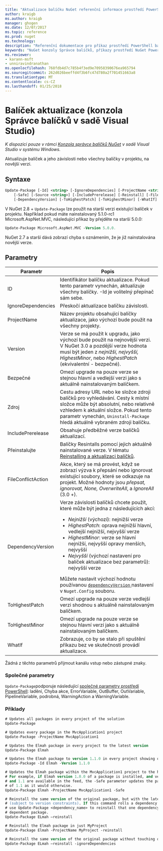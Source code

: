 ```yaml
---
title: "Aktualizace balíčku NuGet referenční informace prostředí PowerShell | Microsoft Docs"
author: kraigb
ms.author: kraigb
manager: ghogen
ms.date: 12/07/2017
ms.topic: reference
ms.prod: nuget
ms.technology: 
description: "Referenční dokumentace pro příkaz prostředí PowerShell balíček aktualizace v konzole Správce balíčků NuGet v sadě Visual Studio."
keywords: "NuGet konzoly Správce balíčků, příkazy prostředí NuGet Powershell, NuGet Powershell odkaz, balíček aktualizace"
ms.reviewer:
- karann-msft
- unniravindranathan
ms.openlocfilehash: 768fdb4d7c785b4f3ed9e70958390676ea965794
ms.sourcegitcommit: 262d026beeffd4f3b6fc47d780a2f701451663a8
ms.translationtype: MT
ms.contentlocale: cs-CZ
ms.lasthandoff: 01/25/2018
---
```

# <a name="update-package-package-manager-console-in-visual-studio"></a>Balíček aktualizace (konzola Správce balíčků v sadě Visual Studio)

*K dispozici pouze v rámci [Konzola správce balíčků NuGet](Package-Manager-Console.md) v sadě Visual Studio v systému Windows.*

Aktualizuje balíček a jeho závislosti nebo všechny balíčky v projektu, na novější verzi.

## <a name="syntax"></a>Syntaxe

```ps
Update-Package [-Id] <string> [-IgnoreDependencies] [-ProjectName <string>] [-Version <string>]
    [-Safe] [-Source <string>] [-IncludePrerelease] [-Reinstall] [-FileConflictAction]
    [-DependencyVersion] [-ToHighestPatch] [-ToHighestMinor] [-WhatIf] [<CommonParameters>]
```

V NuGet 2.8 + `Update-Package` lze použít na starší verzi existující balíček v projektu. Například pokud máte nainstalovaný 5.1.0-rc1 Microsoft.AspNet.MVC, následující příkaz by přejděte na starší 5.0.0:

```ps
Update-Package Microsoft.AspNet.MVC -Version 5.0.0.
```

NuGet 2.7 a starší dává zobrazí chyba s oznámením, že je již nainstalována novější verze.

## <a name="parameters"></a>Parametry

|  Parametr | Popis |
| --- | --- |
| ID | Identifikátor balíčku aktualizace. Pokud tento parametr vynechán, aktualizuje všechny balíčky. -Id je volitelný přepínač sám sebe. |
| IgnoreDependencies | Přeskočí aktualizace balíčku závislosti. |
| ProjectName | Název projektu obsahující balíčky aktualizace, jako výchozí bude použit na všechny projekty. |
| Version | Verze se má použít k upgradu, jako výchozí bude použit na nejnovější verzi. V NuGet 3.0 a pozdější verze hodnota musí být jeden z *nejnižší, nejvyšší, HighestMinor*, nebo *HighestPatch* (ekvivalentní - bezpečné). |
| Bezpečné | Omezí upgrade na pouze verze se stejnou hlavní a vedlejší verzi jako s aktuálně nainstalovaným balíčkem. |
| Zdroj | Cestu adresy URL nebo ke složce zdroji balíčků pro vyhledávání. Cesty k místní složce může být absolutní, nebo relativně vzhledem k aktuální složce. Pokud tento parametr vynechán, `Uninstall-Package` hledá aktuálně vybraném zdroji balíčku. |
| IncludePrerelease | Obsahuje předběžné verze balíčků aktualizací. |
| Přeinstalujte | Balíčky Resintalls pomocí jejich aktuálně nainstalované verze. V tématu [Reinstalling a aktualizaci balíčků](../consume-packages/reinstalling-and-updating-packages.md). |
| FileConflictAction | Akce, který se má provést, když se zobrazí výzva k přepsání nebo ignorovat existující soubory, které se odkazuje na projekt. Možné hodnoty jsou *přepsat, ignorovat, None, OverwriteAll*, a *IgnoreAll* (3.0 +). |
| DependencyVersion | Verze závislosti balíčků chcete použít, které může být jedna z následujících akcí:<br/><ul><li>*Nejnižší* (výchozí): nejnižší verze</li><li>*HighestPatch*: oprava nejnižší hlavní, vedlejší nejnižší, nejvyšší verze</li><li>*HighestMinor*: verze se hlavní nejnižší, nejvyšší opravy menších, nejvyšší</li><li>*Nejvyšší* (výchozí nastavení pro balíček aktualizace bez parametrů): nejvyšší verze</li></ul>Můžete nastavit výchozí hodnotu používanou [ `dependencyVersion` ](../Schema/nuget-config-file.md#config-section) nastavení v `Nuget.Config` souboru. |
| ToHighestPatch | Omezí upgrade na pouze verze vedlejší verzi shodnou s aktuálně nainstalovaným balíčkem. |
| ToHighestMinor | Omezí upgrade na pouze verze se stejnou hlavní verzí jako s aktuálně nainstalovaným balíčkem. |
| WhatIf | Zobrazuje, co by se stalo při spuštění příkazu bez ve skutečnosti provádí aktualizace. |

Žádná z těchto parametrů přijmout kanálu vstup nebo zástupné znaky.

### <a name="common-parameters"></a>Společné parametry

`Update-Package`podporuje následující [společné parametry prostředí PowerShell](http://go.microsoft.com/fwlink/?LinkID=113216): ladění, Chyba akce, ErrorVariable, OutBuffer, OutVariable, PipelineVariable, podrobná, WarningAction a WarningVariable.

### <a name="examples"></a>Příklady

```ps
# Updates all packages in every project of the solution
Update-Package

# Updates every package in the MvcApplication1 project
Update-Package -ProjectName MvcApplication1

# Updates the Elmah package in every project to the latest version
Update-Package Elmah

# Updates the Elmah package to version 1.1.0 in every project showing optional -Id usage
Update-Package -Id Elmah -Version 1.1.0

# Updates the Elmah package within the MvcApplication1 project to the highest "safe" version.
# For example, if Elmah version 1.0.0 of a package is installed, and versions 1.0.1, 1.0.2,
# and 1.1 are available in the feed, the -Safe parameter updates the package to 1.0.2 instead
# of 1.1 as it would otherwise.
Update-Package Elmah -ProjectName MvcApplication1 -Safe

# Reinstall the same version of the original package, but with the latest version of dependencies
# (subject to version constraints). If this command rolls a dependency back to an earlier version,
# use Update-Package <dependency_name> to reinstall that one dependency without affecting the
# dependent package.
Update-Package ELmah –reinstall 

# Reinstall the Elmah package in just MyProject
Update-Package Elmah -ProjectName MyProject -reinstall

# Reinstall the same version of the original package without touching dependencies.
Update-Package ELmah –reinstall -ignoreDependencies
```